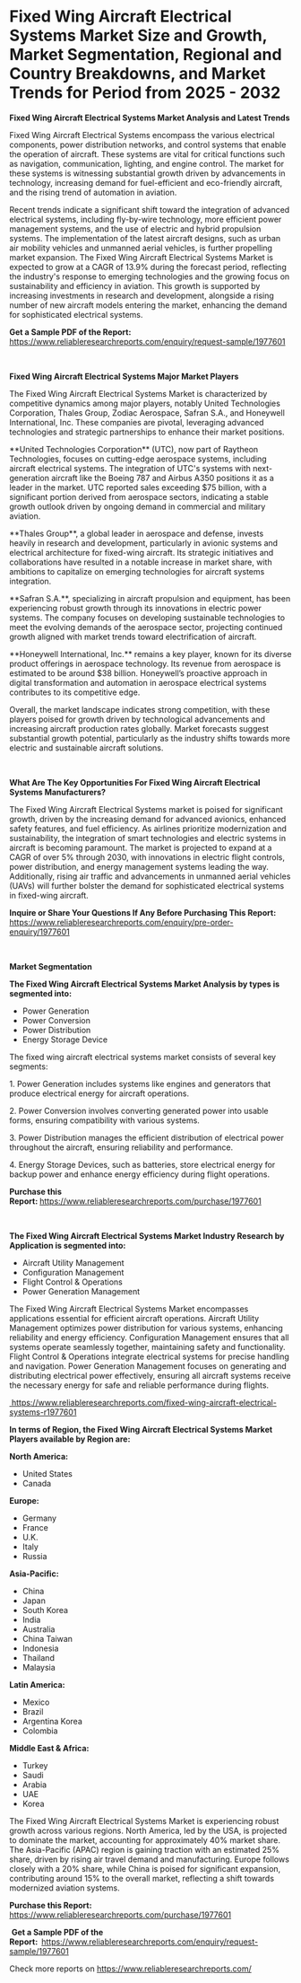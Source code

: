 <p><h1>Fixed Wing Aircraft Electrical Systems Market Size and Growth, Market Segmentation, Regional and Country Breakdowns, and Market Trends for Period from 2025 -  2032</h1></p><p><strong>Fixed Wing Aircraft Electrical Systems Market Analysis and Latest Trends</strong></p>
<p><p>Fixed Wing Aircraft Electrical Systems encompass the various electrical components, power distribution networks, and control systems that enable the operation of aircraft. These systems are vital for critical functions such as navigation, communication, lighting, and engine control. The market for these systems is witnessing substantial growth driven by advancements in technology, increasing demand for fuel-efficient and eco-friendly aircraft, and the rising trend of automation in aviation.</p><p>Recent trends indicate a significant shift toward the integration of advanced electrical systems, including fly-by-wire technology, more efficient power management systems, and the use of electric and hybrid propulsion systems. The implementation of the latest aircraft designs, such as urban air mobility vehicles and unmanned aerial vehicles, is further propelling market expansion. The Fixed Wing Aircraft Electrical Systems Market is expected to grow at a CAGR of 13.9% during the forecast period, reflecting the industry's response to emerging technologies and the growing focus on sustainability and efficiency in aviation. This growth is supported by increasing investments in research and development, alongside a rising number of new aircraft models entering the market, enhancing the demand for sophisticated electrical systems.</p></p>
<p><strong>Get a Sample PDF of the Report:&nbsp;</strong> <a href="https://www.reliableresearchreports.com/enquiry/request-sample/1977601?utm_campaign=2260&utm_medium=2&utm_source=Github&utm_content=ia&utm_term=01032025&utm_id=fixed-wing-aircraft-electrical-systems">https://www.reliableresearchreports.com/enquiry/request-sample/1977601</a></p>
<p>&nbsp;</p>
<p><strong>Fixed Wing Aircraft Electrical Systems Major Market Players</strong></p>
<p><p>The Fixed Wing Aircraft Electrical Systems Market is characterized by competitive dynamics among major players, notably United Technologies Corporation, Thales Group, Zodiac Aerospace, Safran S.A., and Honeywell International, Inc. These companies are pivotal, leveraging advanced technologies and strategic partnerships to enhance their market positions.</p><p>**United Technologies Corporation** (UTC), now part of Raytheon Technologies, focuses on cutting-edge aerospace systems, including aircraft electrical systems. The integration of UTC's systems with next-generation aircraft like the Boeing 787 and Airbus A350 positions it as a leader in the market. UTC reported sales exceeding $75 billion, with a significant portion derived from aerospace sectors, indicating a stable growth outlook driven by ongoing demand in commercial and military aviation.</p><p>**Thales Group**, a global leader in aerospace and defense, invests heavily in research and development, particularly in avionic systems and electrical architecture for fixed-wing aircraft. Its strategic initiatives and collaborations have resulted in a notable increase in market share, with ambitions to capitalize on emerging technologies for aircraft systems integration.</p><p>**Safran S.A.**, specializing in aircraft propulsion and equipment, has been experiencing robust growth through its innovations in electric power systems. The company focuses on developing sustainable technologies to meet the evolving demands of the aerospace sector, projecting continued growth aligned with market trends toward electrification of aircraft.</p><p>**Honeywell International, Inc.** remains a key player, known for its diverse product offerings in aerospace technology. Its revenue from aerospace is estimated to be around $38 billion. Honeywell’s proactive approach in digital transformation and automation in aerospace electrical systems contributes to its competitive edge.</p><p>Overall, the market landscape indicates strong competition, with these players poised for growth driven by technological advancements and increasing aircraft production rates globally. Market forecasts suggest substantial growth potential, particularly as the industry shifts towards more electric and sustainable aircraft solutions.</p></p>
<p>&nbsp;</p>
<p><strong>What Are The Key Opportunities For Fixed Wing Aircraft Electrical Systems Manufacturers?</strong></p>
<p><p>The Fixed Wing Aircraft Electrical Systems market is poised for significant growth, driven by the increasing demand for advanced avionics, enhanced safety features, and fuel efficiency. As airlines prioritize modernization and sustainability, the integration of smart technologies and electric systems in aircraft is becoming paramount. The market is projected to expand at a CAGR of over 5% through 2030, with innovations in electric flight controls, power distribution, and energy management systems leading the way. Additionally, rising air traffic and advancements in unmanned aerial vehicles (UAVs) will further bolster the demand for sophisticated electrical systems in fixed-wing aircraft.</p></p>
<p><strong>Inquire or Share Your Questions If Any Before Purchasing This Report:</strong> <a href="https://www.reliableresearchreports.com/enquiry/pre-order-enquiry/1977601?utm_campaign=2260&utm_medium=2&utm_source=Github&utm_content=ia&utm_term=01032025&utm_id=fixed-wing-aircraft-electrical-systems">https://www.reliableresearchreports.com/enquiry/pre-order-enquiry/1977601</a></p>
<p>&nbsp;</p>
<p><strong>Market Segmentation</strong></p>
<p><strong>The Fixed Wing Aircraft Electrical Systems Market Analysis by types is segmented into:</strong></p>
<p><ul><li>Power Generation</li><li>Power Conversion</li><li>Power Distribution</li><li>Energy Storage Device</li></ul></p>
<p><p>The fixed wing aircraft electrical systems market consists of several key segments: </p><p>1. Power Generation includes systems like engines and generators that produce electrical energy for aircraft operations.</p><p>2. Power Conversion involves converting generated power into usable forms, ensuring compatibility with various systems.</p><p>3. Power Distribution manages the efficient distribution of electrical power throughout the aircraft, ensuring reliability and performance.</p><p>4. Energy Storage Devices, such as batteries, store electrical energy for backup power and enhance energy efficiency during flight operations.</p></p>
<p><strong>Purchase this Report:&nbsp;</strong><a href="https://www.reliableresearchreports.com/purchase/1977601?utm_campaign=2260&utm_medium=2&utm_source=Github&utm_content=ia&utm_term=01032025&utm_id=fixed-wing-aircraft-electrical-systems">https://www.reliableresearchreports.com/purchase/1977601</a></p>
<p>&nbsp;</p>
<p><strong>The Fixed Wing Aircraft Electrical Systems Market Industry Research by Application is segmented into:</strong></p>
<p><ul><li>Aircraft Utility Management</li><li>Configuration Management</li><li>Flight Control & Operations</li><li>Power Generation Management</li></ul></p>
<p><p>The Fixed Wing Aircraft Electrical Systems Market encompasses applications essential for efficient aircraft operations. Aircraft Utility Management optimizes power distribution for various systems, enhancing reliability and energy efficiency. Configuration Management ensures that all systems operate seamlessly together, maintaining safety and functionality. Flight Control & Operations integrate electrical systems for precise handling and navigation. Power Generation Management focuses on generating and distributing electrical power effectively, ensuring all aircraft systems receive the necessary energy for safe and reliable performance during flights.</p></p>
<p><a href="https://www.reliableresearchreports.com/fixed-wing-aircraft-electrical-systems-r1977601?utm_campaign=2260&utm_medium=2&utm_source=Github&utm_content=ia&utm_term=01032025&utm_id=fixed-wing-aircraft-electrical-systems">&nbsp;https://www.reliableresearchreports.com/fixed-wing-aircraft-electrical-systems-r1977601</a></p>
<p><strong>In terms of Region, the Fixed Wing Aircraft Electrical Systems Market Players available by Region are:</strong></p>
<p>
    <p> <strong> North America: </strong>
        <ul>
            <li>United States</li>
            <li>Canada</li>
        </ul>
        </p> 
    <p> <strong> Europe: </strong>
        <ul>
            <li>Germany</li>
            <li>France</li>
            <li>U.K.</li>
            <li>Italy</li>
            <li>Russia</li>
        </ul>
        </p> 
    <p> <strong> Asia-Pacific: </strong>
        <ul>
            <li>China</li>
            <li>Japan</li>
            <li>South Korea</li>
            <li>India</li>
            <li>Australia</li>
            <li>China Taiwan</li>
            <li>Indonesia</li>
            <li>Thailand</li>
            <li>Malaysia</li>
        </ul>
        </p> 
    <p> <strong> Latin America: </strong>
        <ul>
            <li>Mexico</li>
            <li>Brazil</li>
            <li>Argentina Korea</li>
            <li>Colombia</li>
        </ul>
        </p> 
    <p> <strong> Middle East & Africa: </strong>
        <ul>
            <li>Turkey</li>
            <li>Saudi</li>
            <li>Arabia</li>
            <li>UAE</li>
            <li>Korea</li>
        </ul>
    </p>
    </p>
<p><p>The Fixed Wing Aircraft Electrical Systems Market is experiencing robust growth across various regions. North America, led by the USA, is projected to dominate the market, accounting for approximately 40% market share. The Asia-Pacific (APAC) region is gaining traction with an estimated 25% share, driven by rising air travel demand and manufacturing. Europe follows closely with a 20% share, while China is poised for significant expansion, contributing around 15% to the overall market, reflecting a shift towards modernized aviation systems.</p></p>
<p><strong>Purchase this Report: </strong><a href="https://www.reliableresearchreports.com/purchase/1977601?utm_campaign=2260&utm_medium=2&utm_source=Github&utm_content=ia&utm_term=01032025&utm_id=fixed-wing-aircraft-electrical-systems">https://www.reliableresearchreports.com/purchase/1977601</a></p>
<p>&nbsp;<strong>Get a Sample PDF of the Report:&nbsp;&nbsp;</strong><a href="https://www.reliableresearchreports.com/enquiry/request-sample/1977601?utm_campaign=2260&utm_medium=2&utm_source=Github&utm_content=ia&utm_term=01032025&utm_id=fixed-wing-aircraft-electrical-systems">https://www.reliableresearchreports.com/enquiry/request-sample/1977601</a></p>
<p><strong></strong></p>
<p>Check more reports on <a href="https://www.reliableresearchreports.com/?utm_campaign=2260&utm_medium=2&utm_source=Github&utm_content=ia&utm_term=01032025&utm_id=fixed-wing-aircraft-electrical-systems">https://www.reliableresearchreports.com/</a></p>